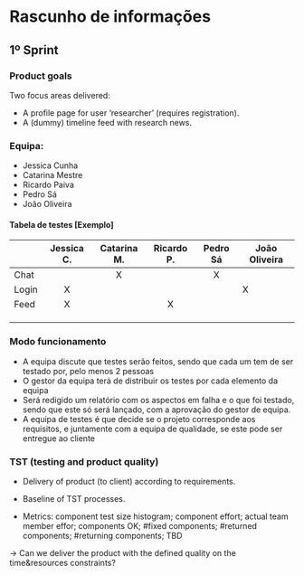 # Rascunho de informações

## 1º Sprint

### Product goals
Two focus areas delivered:

- A profile page for user ‘researcher’ (requires registration).
- A (dummy) timeline feed with research news.

### Equipa:

- Jessica Cunha
- Catarina Mestre
- Ricardo Paiva
- Pedro Sá
- João Oliveira



#### Tabela de testes [Exemplo]

|       | Jessica C. | Catarina M. | Ricardo P. | Pedro Sá | João Oliveira |
| ----- | :--------: | :---------: | :--------: | :------: | ------------- |
| Chat  |            |      X      |            |    X     |               |
| Login |     X      |             |            |          | X             |
| Feed  |     X      |             |     X      |          |               |
|       |            |             |            |          |               |
|       |            |             |            |          |               |
|       |            |             |            |          |               |

### Modo funcionamento

- A equipa discute que testes serão feitos, sendo que cada um tem de ser testado por, pelo menos 2 pessoas
- O gestor da equipa terá de distribuir os testes por cada elemento da equipa
- Será redigido um relatório com os aspectos em falha e o que foi testado, sendo que este só será lançado, com a aprovação do gestor de equipa.
- A equipa de testes é que decide se o projeto corresponde aos requisitos, e juntamente com a equipa de qualidade, se este pode ser entregue ao cliente



### TST (testing and product quality)
- Delivery of product (to client) according to requirements.

- Baseline of TST processes.

- Metrics: component test size histogram; component effort; actual team member effor; components OK; #fixed components; #returned components; #returning components; TBD

→ Can we deliver the product with the defined quality on the time&resources constraints?
